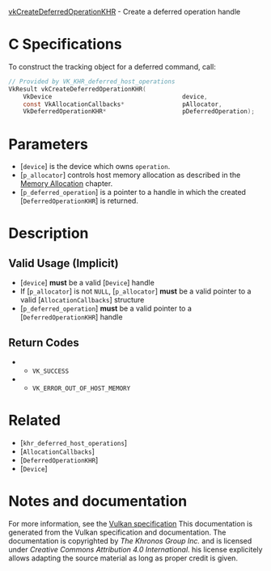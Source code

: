 [vkCreateDeferredOperationKHR](https://www.khronos.org/registry/vulkan/specs/1.3-extensions/man/html/vkCreateDeferredOperationKHR.html) - Create a deferred operation handle

# C Specifications
To construct the tracking object for a deferred command, call:
```c
// Provided by VK_KHR_deferred_host_operations
VkResult vkCreateDeferredOperationKHR(
    VkDevice                                    device,
    const VkAllocationCallbacks*                pAllocator,
    VkDeferredOperationKHR*                     pDeferredOperation);
```

# Parameters
- [`device`] is the device which owns `operation`.
- [`p_allocator`] controls host memory allocation as described in the [Memory Allocation](https://www.khronos.org/registry/vulkan/specs/1.3-extensions/html/vkspec.html#memory-allocation) chapter.
- [`p_deferred_operation`] is a pointer to a handle in which the created [`DeferredOperationKHR`] is returned.

# Description
## Valid Usage (Implicit)
-  [`device`] **must**  be a valid [`Device`] handle
-    If [`p_allocator`] is not `NULL`, [`p_allocator`] **must**  be a valid pointer to a valid [`AllocationCallbacks`] structure
-  [`p_deferred_operation`] **must**  be a valid pointer to a [`DeferredOperationKHR`] handle

## Return Codes
*   - `VK_SUCCESS` 
*   - `VK_ERROR_OUT_OF_HOST_MEMORY`

# Related
- [`khr_deferred_host_operations`]
- [`AllocationCallbacks`]
- [`DeferredOperationKHR`]
- [`Device`]

# Notes and documentation
For more information, see the [Vulkan specification](https://www.khronos.org/registry/vulkan/specs/1.3-extensions/html/vkspec.html)
This documentation is generated from the Vulkan specification and documentation.
The documentation is copyrighted by *The Khronos Group Inc.* and is licensed under *Creative Commons Attribution 4.0 International*.
his license explicitely allows adapting the source material as long as proper credit is given.
        